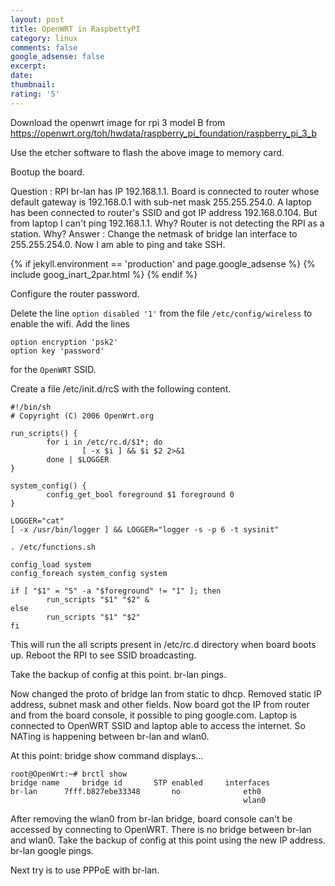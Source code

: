```yaml
---
layout: post
title: OpenWRT in RaspbettyPI
category: linux
comments: false
google_adsense: false
excerpt: 
date: 
thumbnail: 
rating: '5'
---
```

Download the openwrt image for rpi 3 model B from https://openwrt.org/toh/hwdata/raspberry_pi_foundation/raspberry_pi_3_b

Use the etcher software to flash the above image to memory card.

Bootup the board.

Question : RPI br-lan has IP 192.168.1.1. Board is connected to router whose default gateway is 192.168.0.1 with sub-net mask 255.255.254.0. A laptop has been connected to router's SSID and got IP address 192.168.0.104. But from laptop I can't ping 192.168.1.1. Why? Router is not detecting the RPI as a station. Why?
Answer : Change the netmask of bridge lan interface to 255.255.254.0. Now I am able to ping and take SSH.
<!--after two or more paragraphs-->

  {% if jekyll.environment == 'production' and page.google_adsense %}
  {% include goog_inart_2par.html %}
  {% endif %}

Configure the router password.

Delete the line `option disabled '1'` from the file `/etc/config/wireless` to enable the wifi. Add the lines
```
option encryption 'psk2'
option key 'password'
```
for the `OpenWRT` SSID.

Create a file /etc/init.d/rcS with the following content.
```
#!/bin/sh
# Copyright (C) 2006 OpenWrt.org

run_scripts() {
        for i in /etc/rc.d/$1*; do
                [ -x $i ] && $i $2 2>&1
        done | $LOGGER
}

system_config() {
        config_get_bool foreground $1 foreground 0
}

LOGGER="cat"
[ -x /usr/bin/logger ] && LOGGER="logger -s -p 6 -t sysinit"

. /etc/functions.sh

config_load system
config_foreach system_config system

if [ "$1" = "S" -a "$foreground" != "1" ]; then
        run_scripts "$1" "$2" &
else
        run_scripts "$1" "$2"
fi
```
This will run the all scripts present in /etc/rc.d directory when board boots up. Reboot the RPI to see SSID broadcasting.

Take the backup of config at this point. br-lan pings.

Now changed the proto of bridge lan from static to dhcp. Removed static IP address, subnet mask and other fields. Now board got the IP from router and from the board console, it possible to ping google.com. Laptop is connected to OpenWRT SSID and laptop able to access the internet. So NATing is happening between br-lan and wlan0.

At this point: bridge show command displays...
```
root@OpenWrt:~# brctl show
bridge name     bridge id       STP enabled	    interfaces
br-lan      7fff.b827ebe33348       no              eth0
                                                    wlan0
```
After removing the wlan0 from br-lan bridge, board console can't be accessed by connecting to OpenWRT. There is no bridge between br-lan and wlan0.
Take the backup of config at this point using the new IP address. br-lan google pings.

Next try is to use PPPoE with br-lan.

